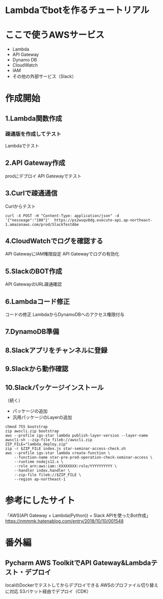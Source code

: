 <h1>Lambdaでbotを作るチュートリアル</h1>

# ここで使うAWSサービス

* Lambda
* API Gateway
* Dynamo DB
* CloudWatch
* IAM
* その他の外部サービス（Slack）

# 作成開始

## 1.Lambda関数作成

### 疎通版を作成してテスト

Lambdaでテスト

## 2.API Gateway作成

prodにデプロイ
API Gatewayでテスト

## 3.Curlで疎通通信

Curlからテスト

```
curl -X POST -H "Content-Type: application/json" -d '{"nesseage":"100"}'  https://ps2wuqv8dg.execute-api.ap-northeast-1.amazonaws.com/prod/SlackTestAbe
```

## 4.CloudWatchでログを確認する

API GatewayにIAM権限設定
API Gatewayでログの有効化

## 5.SlackのBOT作成

API GatewayのURL疎通確認

## 6.Lambdaコード修正

コードの修正
LambdaからDynamoDBへのアクセス権限付与

## 7.DynamoDB準備

## 8.Slackアプリをチャンネルに登録

## 9.Slackから動作確認

## 10.Slackパッケージインストール

（続く）
* パッケージの追加
* 汎用パッケージのLayerの追加

``` shell
chmod 755 bootstrap
zip awscli.zip bootstrap
aws --profile igs-star lambda publish-layer-version --layer-name awscli-sh --zip-file fileb://awscli.zip
ZIP_FILE="lambda_deploy.zip"
zip -r $ZIP_FILE index.js star-seminar-access-check.sh
aws --profile igs-star lambda create-function \
    --function-name star-pre-prod-operation-check-seminar-access \
    --runtime nodejs12.x \
    --role arn:aws:iam::XXXXXXXX:role/YYYYYYYYYY \
    --handler index.handler \
    --zip-file fileb://$ZIP_FILE \
    --region ap-northeast-1
```

# 参考にしたサイト

「AWS(API Gateway + Lambda(Python)) + Slack APIを使ったBot作成」
https://nmmmk.hatenablog.com/entry/2018/10/10/001548

# 番外編

## Pycharm AWS ToolkitでAPI Gateway&Lambdaテスト・デプロイ

localのDockerでテストしてからデプロイできる
AWSのプロファイル切り替えに対応
S3バケット経由でデプロイ（CDK）
